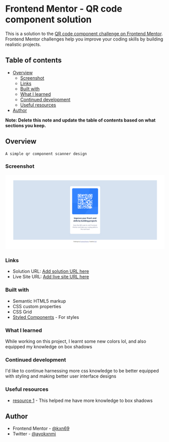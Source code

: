 # Frontend Mentor - QR code component solution

This is a solution to the [QR code component challenge on Frontend Mentor](https://www.frontendmentor.io/challenges/qr-code-component-iux_sIO_H). Frontend Mentor challenges help you improve your coding skills by building realistic projects. 

## Table of contents

- [Overview](#overview)
  - [Screenshot](#screenshot)
  - [Links](#links)
  - [Built with](#built-with)
  - [What I learned](#what-i-learned)
  - [Continued development](#continued-development)
  - [Useful resources](#useful-resources)
- [Author](#author)

**Note: Delete this note and update the table of contents based on what sections you keep.**

## Overview

    A simple qr component scanner design

### Screenshot

![code screenshot](./images/Screenshot.png)

### Links

- Solution URL: [Add solution URL here](https://https://github.com/kxn69/qr-code-component)
- Live Site URL: [Add live site URL here](https://your-live-site-url.com)

### Built with

- Semantic HTML5 markup
- CSS custom properties
- CSS Grid
- [Styled Components](https://fonts.google.com/specimen/Outfit) - For styles

### What I learned

While working on this project, I learnt some new colors lol, and also equipped my knowledge on box shadows

### Continued development

I'd like to continue harnessing more css knowledge to be better equipped with styling and making better user interface designs

### Useful resources

- [resource 1](https://www.w3schools.com/) - This helped me have more knowledge to box shadows

## Author

- Frontend Mentor - [@kxn69](https://www.frontendmentor.io/profile/kxn69)
- Twitter - [@ayokxnmi](https://www.twitter.com/ayokxnmi)
